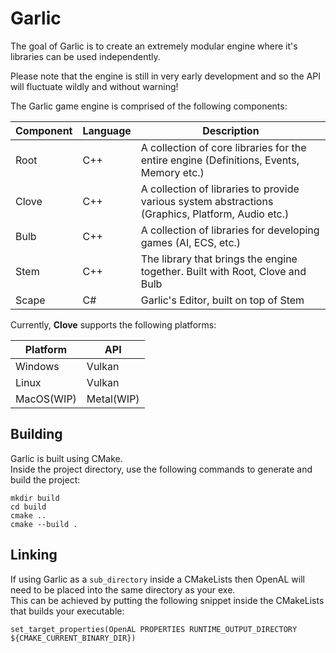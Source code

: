 # Garlic

The goal of Garlic is to create an extremely modular engine where it's libraries can be used independently.

Please note that the engine is still in very early development and so the API will fluctuate wildly and without warning!

The Garlic game engine is comprised of the following components:

|Component|Language|Description|
|-|-|-|
|Root|C++|A collection of core libraries for the entire engine (Definitions, Events, Memory etc.)|
|Clove|C++|A collection of libraries to provide various system abstractions (Graphics, Platform, Audio etc.)|
|Bulb|C++|A collection of libraries for developing games (AI, ECS, etc.)|
|Stem|C++|The library that brings the engine together. Built with Root, Clove and Bulb|
|Scape|C#|Garlic's Editor, built on top of Stem|

Currently, **Clove** supports the following platforms:

|**Platform**|**API**|
|-|-|
|Windows|Vulkan|
|Linux|Vulkan|
|MacOS(WIP)|Metal(WIP)|

## Building

Garlic is built using CMake.  
Inside the project directory, use the following commands to generate and build the project:
```
mkdir build
cd build
cmake ..
cmake --build .
```

## Linking

If using Garlic as a `sub_directory` inside a CMakeLists then OpenAL will need to be placed into the same directory as your exe.  
This can be achieved by putting the following snippet inside the CMakeLists that builds your executable:
```
set_target_properties(OpenAL PROPERTIES RUNTIME_OUTPUT_DIRECTORY ${CMAKE_CURRENT_BINARY_DIR})
```